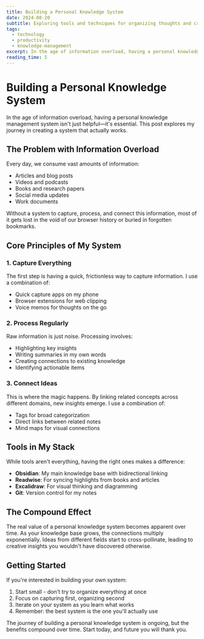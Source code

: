 ```yaml
---
title: Building a Personal Knowledge System
date: 2024-08-20
subtitle: Exploring tools and techniques for organizing thoughts and creating connections between ideas
tags:
  - technology
  - productivity
  - knowledge-management
excerpt: In the age of information overload, having a personal knowledge management system isn't just helpful—it's essential. Learn how to build your own system that grows with you.
reading_time: 5
---
```


# Building a Personal Knowledge System

In the age of information overload, having a personal knowledge management system isn't just helpful—it's essential. This post explores my journey in creating a system that actually works.

## The Problem with Information Overload

Every day, we consume vast amounts of information:
- Articles and blog posts
- Videos and podcasts
- Books and research papers
- Social media updates
- Work documents

Without a system to capture, process, and connect this information, most of it gets lost in the void of our browser history or buried in forgotten bookmarks.

## Core Principles of My System

### 1. Capture Everything
The first step is having a quick, frictionless way to capture information. I use a combination of:
- Quick capture apps on my phone
- Browser extensions for web clipping
- Voice memos for thoughts on the go

### 2. Process Regularly
Raw information is just noise. Processing involves:
- Highlighting key insights
- Writing summaries in my own words
- Creating connections to existing knowledge
- Identifying actionable items

### 3. Connect Ideas
This is where the magic happens. By linking related concepts across different domains, new insights emerge. I use a combination of:
- Tags for broad categorization
- Direct links between related notes
- Mind maps for visual connections

## Tools in My Stack

While tools aren't everything, having the right ones makes a difference:

- **Obsidian**: My main knowledge base with bidirectional linking
- **Readwise**: For syncing highlights from books and articles
- **Excalidraw**: For visual thinking and diagramming
- **Git**: Version control for my notes

## The Compound Effect

The real value of a personal knowledge system becomes apparent over time. As your knowledge base grows, the connections multiply exponentially. Ideas from different fields start to cross-pollinate, leading to creative insights you wouldn't have discovered otherwise.

## Getting Started

If you're interested in building your own system:
1. Start small - don't try to organize everything at once
2. Focus on capturing first, organizing second
3. Iterate on your system as you learn what works
4. Remember: the best system is the one you'll actually use

The journey of building a personal knowledge system is ongoing, but the benefits compound over time. Start today, and future you will thank you.